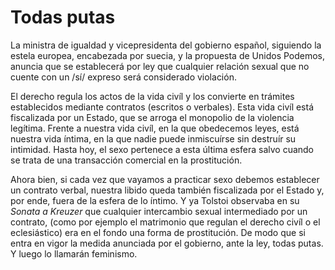 # Todas putas

La ministra de igualdad y vicepresidenta del gobierno español, siguiendo la estela europea, encabezada por suecia, y la propuesta de Unidos Podemos, anuncia que se establecerá por ley que cualquier relación sexual que no cuente con un /sí/ expreso será considerado violación.

El derecho regula los actos de la vida civíl y los convierte en trámites establecidos mediante contratos (escritos o verbales). Esta vida civíl está fiscalizada por un Estado, que se arroga el monopolio de la violencia legítima. Frente a nuestra vida civíl, en la que obedecemos leyes, está nuestra vida íntima, en la que nadie puede inmiscuírse sin destruír su intimidad. Hasta hoy, el sexo pertenece a esta última esfera salvo cuando se trata de una transacción comercial en la prostitución.

Ahora bien, si cada vez que vayamos a practicar sexo debemos establecer un contrato verbal, nuestra libido queda también fiscalizada por el Estado y, por ende, fuera de la esfera de lo íntimo. Y ya Tolstoi observaba en su *Sonata a Kreuzer* que cualquier intercambio sexual intermediado por un contrato, (como por ejemplo el matrimonio que regulan el derecho civíl o el eclesiástico) era en el fondo una forma de prostitución. De modo que si entra en vigor la medida anunciada por el gobierno, ante la ley, todas putas. Y luego lo llamarán feminismo.

